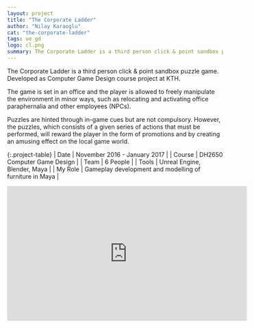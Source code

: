 ```yaml
---
layout: project
title: "The Corporate Ladder"
author: "Nilay Karaoglu"
cat: "the-corporate-ladder"
tags: ue gd
logo: cl.png
summary: The Corporate Ladder is a third person click & point sandbox puzzle game implemented using Unreal Engine.
---
```


The Corporate Ladder is a third person click & point sandbox puzzle game. Developed as Computer Game Design course project at KTH.

The game is set in an office and the player is allowed to freely manipulate the environment in minor ways, such as relocating and activating office paraphernalia and other employees (NPCs).

Puzzles are hinted through in-game cues but are not compulsory. However, the puzzles, which consists of a given series of actions that must be performed, will reward the player in the form of promotions and by creating an amusing effect on the local game world.

{:.project-table}
| Date | November 2016 - January 2017 |
| Course | DH2650 Computer Game Design |
| Team | 6 People |
| Tools | Unreal Engine, Blender, Maya |
| My Role | Gameplay development and modelling of furniture in Maya  |

<div class="text-center"><iframe src="https://www.youtube.com/embed/E96hhIJisWo" width="560" height="315" frameborder="0" allowfullscreen="allowfullscreen"></iframe></div>
